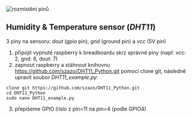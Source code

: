 ![rozmístění pinů](https://www.theengineeringprojects.com/wp-content/uploads/2018/07/introduction-to-raspberry-pi-3-b-plus-2.png)
## Humidity & Temperature sensor (_DHT11_)
3 piny na sensoru: _dout_ (gpio pin), _gnd_ (ground pin) a _vcc_ (5V pin)

1. připojit vypnuté raspberry k breadboardu skrz správné piny (např. vcc: 2, gnd: 6, dout: 7)
2. zapnout raspberry a stáhnout knihovnu https://github.com/szazo/DHT11_Python.git pomocí clone git, následně upravit soubor _DHT11_example.py_:


~~~~ 
clone git https://github.com/szazo/DHT11_Python.git
cd DHT11_Python
sudo nano DHT11_example.py
~~~~

3. přepíšeme GPIO číslo z pin=11 na pin=4 (podle GPIO4)

